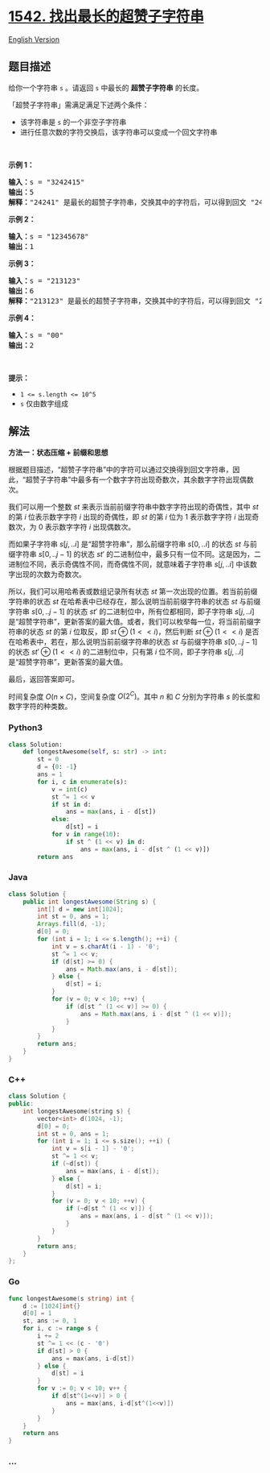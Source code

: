 # [1542. 找出最长的超赞子字符串](https://leetcode.cn/problems/find-longest-awesome-substring)

[English Version](/solution/1500-1599/1542.Find%20Longest%20Awesome%20Substring/README_EN.md)

## 题目描述

<!-- 这里写题目描述 -->

<p>给你一个字符串 <code>s</code> 。请返回 <code>s</code> 中最长的 <strong>超赞子字符串</strong> 的长度。</p>

<p>「超赞子字符串」需满足满足下述两个条件：</p>

<ul>
	<li>该字符串是 <code>s</code> 的一个非空子字符串</li>
	<li>进行任意次数的字符交换后，该字符串可以变成一个回文字符串</li>
</ul>

<p>&nbsp;</p>

<p><strong>示例 1：</strong></p>

<pre><strong>输入：</strong>s = &quot;3242415&quot;
<strong>输出：</strong>5
<strong>解释：</strong>&quot;24241&quot; 是最长的超赞子字符串，交换其中的字符后，可以得到回文 &quot;24142&quot;
</pre>

<p><strong>示例 2：</strong></p>

<pre><strong>输入：</strong>s = &quot;12345678&quot;
<strong>输出：</strong>1
</pre>

<p><strong>示例 3：</strong></p>

<pre><strong>输入：</strong>s = &quot;213123&quot;
<strong>输出：</strong>6
<strong>解释：</strong>&quot;213123&quot; 是最长的超赞子字符串，交换其中的字符后，可以得到回文 &quot;231132&quot;
</pre>

<p><strong>示例 4：</strong></p>

<pre><strong>输入：</strong>s = &quot;00&quot;
<strong>输出：</strong>2
</pre>

<p>&nbsp;</p>

<p><strong>提示：</strong></p>

<ul>
	<li><code>1 &lt;= s.length &lt;= 10^5</code></li>
	<li><code>s</code> 仅由数字组成</li>
</ul>

## 解法

<!-- 这里可写通用的实现逻辑 -->

**方法一：状态压缩 + 前缀和思想**

根据题目描述，“超赞子字符串”中的字符可以通过交换得到回文字符串，因此，“超赞子字符串”中最多有一个数字字符出现奇数次，其余数字字符出现偶数次。

我们可以用一个整数 $st$ 来表示当前前缀字符串中数字字符出现的奇偶性，其中 $st$ 的第 $i$ 位表示数字字符 $i$ 出现的奇偶性，即 $st$ 的第 $i$ 位为 $1$ 表示数字字符 $i$ 出现奇数次，为 $0$ 表示数字字符 $i$ 出现偶数次。

而如果子字符串 $s[j,..i]$ 是“超赞字符串”，那么前缀字符串 $s[0,..i]$ 的状态 $st$ 与前缀字符串 $s[0,..j-1]$ 的状态 $st'$ 的二进制位中，最多只有一位不同。这是因为，二进制位不同，表示奇偶性不同，而奇偶性不同，就意味着子字符串 $s[j,..i]$ 中该数字出现的次数为奇数次。

所以，我们可以用哈希表或数组记录所有状态 $st$ 第一次出现的位置。若当前前缀字符串的状态 $st$ 在哈希表中已经存在，那么说明当前前缀字符串的状态 $st$ 与前缀字符串 $s[0,..j-1]$ 的状态 $st'$ 的二进制位中，所有位都相同，即子字符串 $s[j,..i]$ 是“超赞字符串”，更新答案的最大值。或者，我们可以枚举每一位，将当前前缀字符串的状态 $st$ 的第 $i$ 位取反，即 $st \oplus (1 << i)$，然后判断 $st \oplus (1 << i)$ 是否在哈希表中，若在，那么说明当前前缀字符串的状态 $st$ 与前缀字符串 $s[0,..j-1]$ 的状态 $st' \oplus (1 << i)$ 的二进制位中，只有第 $i$ 位不同，即子字符串 $s[j,..i]$ 是“超赞字符串”，更新答案的最大值。

最后，返回答案即可。

时间复杂度 $O(n \times C)$，空间复杂度 $O(2^C)$。其中 $n$ 和 $C$ 分别为字符串 $s$ 的长度和数字字符的种类数。

<!-- tabs:start -->

### **Python3**

<!-- 这里可写当前语言的特殊实现逻辑 -->

```python
class Solution:
    def longestAwesome(self, s: str) -> int:
        st = 0
        d = {0: -1}
        ans = 1
        for i, c in enumerate(s):
            v = int(c)
            st ^= 1 << v
            if st in d:
                ans = max(ans, i - d[st])
            else:
                d[st] = i
            for v in range(10):
                if st ^ (1 << v) in d:
                    ans = max(ans, i - d[st ^ (1 << v)])
        return ans
```

### **Java**

<!-- 这里可写当前语言的特殊实现逻辑 -->

```java
class Solution {
    public int longestAwesome(String s) {
        int[] d = new int[1024];
        int st = 0, ans = 1;
        Arrays.fill(d, -1);
        d[0] = 0;
        for (int i = 1; i <= s.length(); ++i) {
            int v = s.charAt(i - 1) - '0';
            st ^= 1 << v;
            if (d[st] >= 0) {
                ans = Math.max(ans, i - d[st]);
            } else {
                d[st] = i;
            }
            for (v = 0; v < 10; ++v) {
                if (d[st ^ (1 << v)] >= 0) {
                    ans = Math.max(ans, i - d[st ^ (1 << v)]);
                }
            }
        }
        return ans;
    }
}
```

### **C++**

```cpp
class Solution {
public:
    int longestAwesome(string s) {
        vector<int> d(1024, -1);
        d[0] = 0;
        int st = 0, ans = 1;
        for (int i = 1; i <= s.size(); ++i) {
            int v = s[i - 1] - '0';
            st ^= 1 << v;
            if (~d[st]) {
                ans = max(ans, i - d[st]);
            } else {
                d[st] = i;
            }
            for (v = 0; v < 10; ++v) {
                if (~d[st ^ (1 << v)]) {
                    ans = max(ans, i - d[st ^ (1 << v)]);
                }
            }
        }
        return ans;
    }
};
```

### **Go**

```go
func longestAwesome(s string) int {
	d := [1024]int{}
	d[0] = 1
	st, ans := 0, 1
	for i, c := range s {
		i += 2
		st ^= 1 << (c - '0')
		if d[st] > 0 {
			ans = max(ans, i-d[st])
		} else {
			d[st] = i
		}
		for v := 0; v < 10; v++ {
			if d[st^(1<<v)] > 0 {
				ans = max(ans, i-d[st^(1<<v)])
			}
		}
	}
	return ans
}
```

### **...**

```

```

<!-- tabs:end -->
